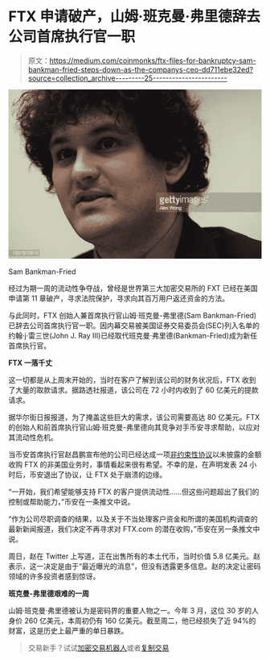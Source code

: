 # FTX 申请破产，山姆·班克曼·弗里德辞去公司首席执行官一职

> 原文：<https://medium.com/coinmonks/ftx-files-for-bankruptcy-sam-bankman-fried-steps-down-as-the-companys-ceo-dd711ebe32ed?source=collection_archive---------25----------------------->

![](img/746e0ddb5e1c5e246536671d16195195.png)

Sam Bankman-Fried

经过为期一周的流动性争夺战，曾经是世界第三大加密交易所的 FXT 已经在美国申请第 11 章破产，寻求法院保护，寻求向其百万用户返还资金的方法。

与此同时，FTX 创始人兼首席执行官山姆·班克曼-弗里德(Sam Bankman-Fried)已辞去公司首席执行官一职。因内幕交易被美国证券交易委员会(SEC)列入名单的约翰·j·雷三世(John J. Ray III)已经取代班克曼·弗里德(Bankman-Fried)成为新任首席执行官。

**FTX 一落千丈**

这一切都是从上周末开始的，当时在客户了解到该公司的财务状况后，FTX 收到了大量的取款请求。据路透社报道，该公司在 72 小时内收到了 60 亿美元的提款请求。

据华尔街日报报道，为了掩盖这些巨大的需求，该公司需要高达 80 亿美元。FTX 的创始人和前首席执行官山姆·班克曼-弗里德向其竞争对手币安寻求帮助，以应对其流动性危机。

当币安首席执行官赵昌鹏宣布他的公司已经达成一项[非约束性协议](https://www.cnbc.com/2022/11/08/binance-offers-to-buy-ftxs-non-us-operations-to-fix-liquidity-crunch.html)以未披露的金额收购 FTX 的非美国业务时，事情看起来很有希望。不幸的是，在声明发表 24 小时后，币安退出了协议，让 FTX 处于崩溃的边缘。

“一开始，我们希望能够支持 FTX 的客户提供流动性……但这些问题超出了我们的控制或帮助能力，”币安在一条推文中说。

“作为公司尽职调查的结果，以及关于不当处理客户资金和所谓的美国机构调查的最新新闻报道，我们决定不再寻求对 FTX.com 的潜在收购，”币安在另一条推文中说。

周日，赵在 Twitter 上写道，正在出售所有的本土代币，当时价值 5.8 亿美元。赵表示，这一决定是由于“最近曝光的消息”，但没有透露更多信息。赵的决定让密码领域的许多投资者感到惊讶。

**班克曼-弗里德艰难的一周**

山姆·班克曼·弗里德被认为是密码界的重要人物之一。今年 3 月，这位 30 岁的人身价 260 亿美元，本周初仍有 160 亿美元。截至周二，他已经损失了近 94%的财富，这是历史上最严重的单日暴跌。

> 交易新手？试试[加密交易机器人](/coinmonks/crypto-trading-bot-c2ffce8acb2a)或者[复制交易](/coinmonks/top-10-crypto-copy-trading-platforms-for-beginners-d0c37c7d698c)